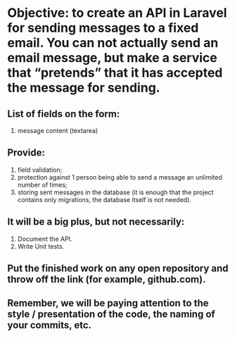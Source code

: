 # Objective: to create an API in Laravel for sending messages to a fixed email. You can not actually send an email message, but make a service that “pretends” that it has accepted the message for sending.

## List of fields on the form:
1. message content (textarea)

## Provide:
1. field validation;
2. protection against 1 person being able to send a message an unlimited number of times;
3. storing sent messages in the database (it is enough that the project contains only migrations, the database itself is not needed).

## It will be a big plus, but not necessarily:
1. Document the API.
2. Write Unit tests.

## Put the finished work on any open repository and throw off the link (for example, github.com).

## Remember, we will be paying attention to the style / presentation of the code, the naming of your commits, etc.
